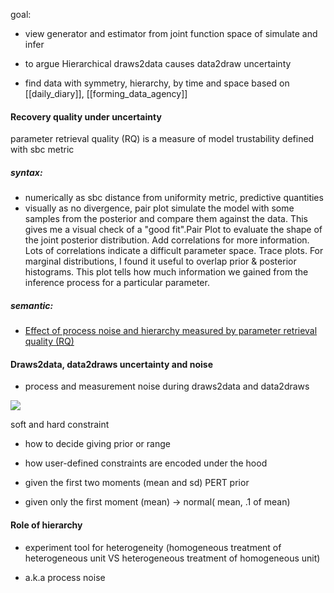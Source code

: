 goal:
- view generator and estimator from joint function space of simulate and infer
- to argue Hierarchical draws2data causes data2draw uncertainty 

- find data with symmetry, hierarchy, by time and space based on [[daily_diary]], [[forming_data_agency]]

#### Recovery quality under uncertainty
parameter retrieval quality (RQ) is a measure of model trustability defined with sbc metric

##### syntax: 
- numerically as sbc distance from uniformity metric, predictive quantities    
- visually as no divergence, pair plot simulate the model with some samples from the posterior and compare them against the data. This gives me a visual check of a "good fit".Pair Plot to evaluate the shape of the joint posterior distribution. Add correlations for more information. Lots of correlations indicate a difficult parameter space. Trace plots. For marginal distributions, I found it useful to overlap prior & posterior histograms. This plot tells how much information we gained from the inference process for a particular parameter.

##### semantic:

-   [Effect of process noise and hierarchy measured by parameter retrieval quality (RQ)](https://github.com/Data4DM/BayesSD/discussions/118)

#### Draws2data, data2draws uncertainty and noise

-   process and measurement noise during draws2data and data2draws

![](https://lh5.googleusercontent.com/igNWrpYtlFJWw1goCpC4oCvTm5wNTq8WeXTjnpT_zaNDhxOsOBlnBdjoerQvagE7i-B4G9rzjp5Mfk7TkfqPOKv-s4-uXVhyDGutntp8XPj-ibVpRTYghDujZaN8_aGD8d_LlHEqvaI2-2rdeeRab5AUl5TVX9PV38OnXgv_mFs0s4sANSGDLfu8wChNAw)

  

soft and hard constraint

-   how to decide giving prior or range
    
-   how user-defined constraints are encoded under the hood 
    

-   given the first two moments (mean and sd) PERT prior
    
-   given only the first moment (mean) -> normal( mean, .1 of mean)
    

  

#### Role of hierarchy 

-   experiment tool for heterogeneity (homogeneous treatment of heterogeneous unit VS heterogeneous treatment of homogeneous unit)
    
-   a.k.a process noise